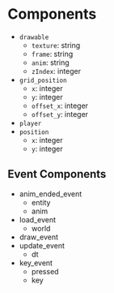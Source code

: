 # Components

* `drawable`
    * `texture`: string
    * `frame`: string
    * `anim`: string
    * `zIndex`: integer
* `grid_position`
    * `x`: integer
    * `y`: integer
    * `offset_x`: integer
    * `offset_y`: integer
* `player`
* `position`
    * `x`: integer
    * `y`: integer

## Event Components

* anim_ended_event
    * entity
    * anim
* load_event
    * world
* draw_event
* update_event
    * dt
* key_event
    * pressed
    * key

